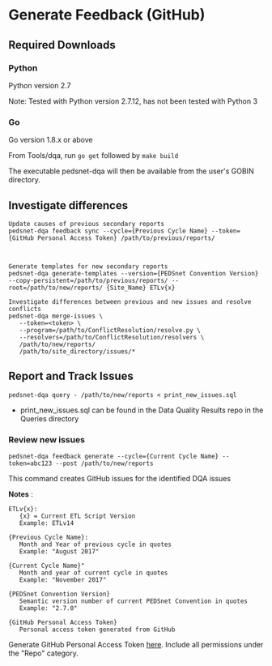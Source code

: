 # Generate Feedback (GitHub)

## Required Downloads

### Python 
Python version 2.7

Note: Tested with Python version 2.7.12, has not been tested with Python 3

### Go
Go version 1.8.x or above

From Tools/dqa, run `go get` followed by `make build`

The executable pedsnet-dqa will then be available from the user's GOBIN directory.

## Investigate differences

```
Update causes of previous secondary reports 
pedsnet-dqa feedback sync --cycle={Previous Cycle Name} --token={GitHub Personal Access Token} /path/to/previous/reports/



Generate templates for new secondary reports
pedsnet-dqa generate-templates --version={PEDSnet Convention Version} --copy-persistent=/path/to/previous/reports/ --root=/path/to/new/reports/ {Site_Name} ETLv{x}

Investigate differences between previous and new issues and resolve conflicts
pedsnet-dqa merge-issues \
   --token=<token> \
   --program=/path/to/ConflictResolution/resolve.py \
   --resolvers=/path/to/ConflictResolution/resolvers \
   /path/to/new/reports/
   /path/to/site_directory/issues/*
```

## Report and Track Issues

```
pedsnet-dqa query - /path/to/new/reports < print_new_issues.sql

```
* print_new_issues.sql can be found in the Data Quality Results repo in the Queries directory

### Review new issues 
```
pedsnet-dqa feedback generate --cycle={Current Cycle Name} --token=abc123 --post /path/to/new/reports
```

This command creates GitHub issues for the identified DQA issues

**Notes** :

```
ETLv{x}:  
   {x} = Current ETL Script Version
   Example: ETLv14
   
{Previous Cycle Name}:
   Month and Year of previous cycle in quotes
   Example: "August 2017"

{Current Cycle Name}"
   Month and year of current cycle in quotes
   Example: "November 2017"
   
{PEDSnet Convention Version}
   Semantic version number of current PEDSnet Convention in quotes
   Example: "2.7.0"

{GitHub Personal Access Token}
   Personal access token generated from GitHub
```

Generate GitHub Personal Access Token [here](https://github.com/settings/tokens). Include all permissions under the "Repo" category.
